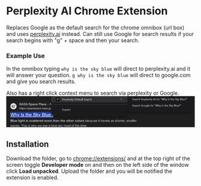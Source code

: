 # Perplexity AI Chrome Extension

Replaces Google as the default search for the chrome omnibox (url box) and uses [perplexity.ai](https://www.perplexity.ai/) instead.
Can still use Google for search results if your search begins with "g" + space and then your search.

### Example Use

In the omnibox typing
`why is the sky blue` will direct to perplexity.ai and it will answer your question.
`g why is the sky blue` will direct to google.com and give you search results.

Also has a right click context menu to search via perplexity or Google.
![right click menu](images/right-click-menu.png)

## Installation

Download the folder, go to [chrome://extensions/](chrome://extensions/) and at the top right of the screen toggle **Developer mode** on and then on the left side of the window click **Load unpacked**.
Upload the folder and you will be notified the extension is enabled.
